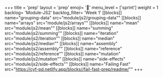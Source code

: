 +++
title = 'prep'
layout = 'prep'
emoji= '📝'
menu_level = ['sprint']
weight = 1
backlog= 'Module-JS2'
backlog_filter= 'Week 1'
[[blocks]]
name="grouping-data"
src="module/js2/grouping-data""
[[blocks]]
name="arrays"
src="module/js2/arrays""
[[blocks]]
name="mean"
src="module/js2/mean""
[[blocks]]
name="summing"
src="module/js2/summing""
[[blocks]]
name="iteration"
src="module/js2/iteration""
[[blocks]]
name="median"
src="module/js2/median""
[[blocks]]
name="assembly"
src="module/js2/assembly""
[[blocks]]
name="reference"
src="module/js2/reference""
[[blocks]]
name="mutation"
src="module/js2/mutation""
[[blocks]]
name="side-effects"
src="module/js2/side-effects""
[[blocks]]
name="Failing Fast"
src="https://cyf-pd.netlify.app/blocks//fail-fast-prep/readme/""
+++
